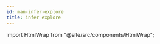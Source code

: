 ```yaml
---
id: man-infer-explore
title: infer explore
---
```


import HtmlWrap from "@site/src/components/HtmlWrap";

<HtmlWrap url="/man/next/infer-explore.1.html" />

